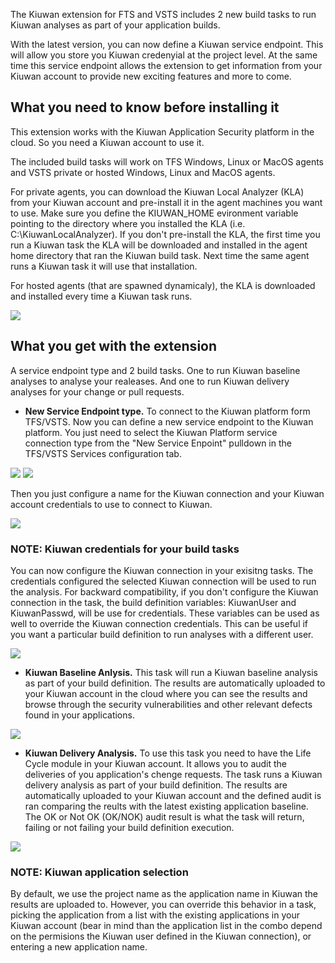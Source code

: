 The Kiuwan extension for FTS and VSTS includes 2 new build tasks to run Kiuwan analyses as part of your application builds.

With the latest version, you can now define a Kiuwan service endpoint. This will allow you store you Kiuwan credenyial at the project level. At the same time this service endpoint allows the extension to get information from your Kiuwan account to provide new exciting features and more to come.

## What you need to know before installing it ##

This extension works with the Kiuwan Application Security platform in the cloud. So you need a Kiuwan account to use it.

The included build tasks will work on TFS Windows, Linux or MacOS agents and VSTS private or hosted Windows, Linux and MacOS agents.

For private agents, you can download the Kiuwan Local Analyzer (KLA) from your Kiuwan account and pre-install it in the agent machines you want to use. Make sure you define the KIUWAN_HOME evironment variable pointing to the directory where you installed the KLA (i.e. C:\KiuwanLocalAnalyzer). If you don't pre-install the KLA, the first time you run a Kiuwan task the KLA will be downloaded and installed in the agent home directory that ran the Kiuwan build task. Next time the same agent runs a Kiuwan task it will use that installation.

For hosted agents (that are spawned dynamicaly), the KLA is downloaded and installed every time a Kiuwan task runs.

<img src="https://www.kiuwan.com/wp-content/uploads/2018/01/kiuwan-kla-download.png">

## What you get with the extension ##

A service endpoint type and 2 build tasks. One to run Kiuwan baseline analyses to analyse your realeases. And one to run Kiuwan delivery analyses for your change or pull requests.

- **New Service Endpoint type.** To connect to the Kiuwan platform form TFS/VSTS. Now you can define a new service endpoint to the Kiuwan platform. You just need to select the Kiuwan Platform service connection type from the "New Service Enpoint" pulldown in the TFS/VSTS Services configuration tab.

<img src="https://www.kiuwan.com/wp-content/uploads/2018/03/vsts-services.png">

<img src="https://www.kiuwan.com/wp-content/uploads/2018/03/new-service-endpoint.png">

Then you just configure a name for the Kiuwan connection and your Kiuwan account credentials to use to connect to Kiuwan.

<img src="https://www.kiuwan.com/wp-content/uploads/2018/03/kiuwan-endpoint-config.png">

### **NOTE**: Kiuwan credentials for your build tasks
You can now configure the Kiuwan connection in your exisitng tasks. The credentials configured the selected Kiuwan connection will be used to run the analysis. For backward compatibility, if you don't configure the Kiuwan connection in the task, the build definition variables: KiuwanUser and KiuwanPasswd, will be use for credentials. These variables can be used as well to override the Kiuwan connection credentials. This can be useful if you want a particular build definition to run analyses with a different user.

<img src="https://www.kiuwan.com/wp-content/uploads/2018/01/kiuwan-tasks.png">

- **Kiuwan Baseline Anlysis.** This task will run a Kiuwan baseline analysis as part of your build definition. The results are automatically uploaded to your Kiuwan account in the cloud where you can see the results and browse through the security vulnerabilities and other relevant defects  found in your applications.

<img src="https://www.kiuwan.com/wp-content/uploads/2018/01/analysis-results.png">

- **Kiuwan Delivery Analysis.** To use this task you need to have the Life Cycle module in your Kiuwan account. It allows you to audit the deliveries of you application's chenge requests. The task runs a Kiuwan delivery analysis as part of your build definition. The results are automatically uploaded to your Kiuwan account and the defined audit is ran comparing the reults with the latest existing application baseline. The OK or Not OK (OK/NOK) audit result is what the task will return, failing or not failing your build definition execution.

<img src="https://www.kiuwan.com/wp-content/uploads/2018/01/kiuwan-audit-results.png">

### **NOTE**: Kiuwan application selection
By default, we use the project name as the application name in Kiuwan the results are uploaded to. However, you can override this behavior in a task, picking the application from a list with the existing applications in your Kiuwan account (bear in mind than the application list in the combo depend on the permisions the Kiuwan user defined in the Kiuwan connection), or entering a new application name.
